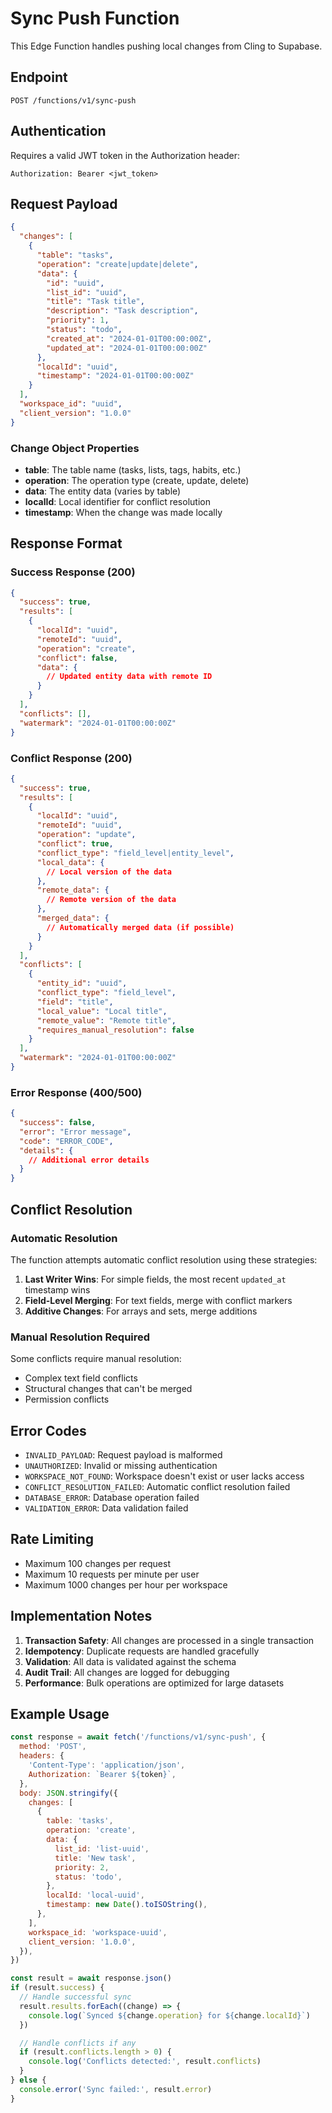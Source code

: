 # Sync Push Function

This Edge Function handles pushing local changes from Cling to Supabase.

## Endpoint

```
POST /functions/v1/sync-push
```

## Authentication

Requires a valid JWT token in the Authorization header:

```
Authorization: Bearer <jwt_token>
```

## Request Payload

```json
{
  "changes": [
    {
      "table": "tasks",
      "operation": "create|update|delete",
      "data": {
        "id": "uuid",
        "list_id": "uuid",
        "title": "Task title",
        "description": "Task description",
        "priority": 1,
        "status": "todo",
        "created_at": "2024-01-01T00:00:00Z",
        "updated_at": "2024-01-01T00:00:00Z"
      },
      "localId": "uuid",
      "timestamp": "2024-01-01T00:00:00Z"
    }
  ],
  "workspace_id": "uuid",
  "client_version": "1.0.0"
}
```

### Change Object Properties

- **table**: The table name (tasks, lists, tags, habits, etc.)
- **operation**: The operation type (create, update, delete)
- **data**: The entity data (varies by table)
- **localId**: Local identifier for conflict resolution
- **timestamp**: When the change was made locally

## Response Format

### Success Response (200)

```json
{
  "success": true,
  "results": [
    {
      "localId": "uuid",
      "remoteId": "uuid",
      "operation": "create",
      "conflict": false,
      "data": {
        // Updated entity data with remote ID
      }
    }
  ],
  "conflicts": [],
  "watermark": "2024-01-01T00:00:00Z"
}
```

### Conflict Response (200)

```json
{
  "success": true,
  "results": [
    {
      "localId": "uuid",
      "remoteId": "uuid",
      "operation": "update",
      "conflict": true,
      "conflict_type": "field_level|entity_level",
      "local_data": {
        // Local version of the data
      },
      "remote_data": {
        // Remote version of the data
      },
      "merged_data": {
        // Automatically merged data (if possible)
      }
    }
  ],
  "conflicts": [
    {
      "entity_id": "uuid",
      "conflict_type": "field_level",
      "field": "title",
      "local_value": "Local title",
      "remote_value": "Remote title",
      "requires_manual_resolution": false
    }
  ],
  "watermark": "2024-01-01T00:00:00Z"
}
```

### Error Response (400/500)

```json
{
  "success": false,
  "error": "Error message",
  "code": "ERROR_CODE",
  "details": {
    // Additional error details
  }
}
```

## Conflict Resolution

### Automatic Resolution

The function attempts automatic conflict resolution using these strategies:

1. **Last Writer Wins**: For simple fields, the most recent `updated_at` timestamp wins
2. **Field-Level Merging**: For text fields, merge with conflict markers
3. **Additive Changes**: For arrays and sets, merge additions

### Manual Resolution Required

Some conflicts require manual resolution:

- Complex text field conflicts
- Structural changes that can't be merged
- Permission conflicts

## Error Codes

- `INVALID_PAYLOAD`: Request payload is malformed
- `UNAUTHORIZED`: Invalid or missing authentication
- `WORKSPACE_NOT_FOUND`: Workspace doesn't exist or user lacks access
- `CONFLICT_RESOLUTION_FAILED`: Automatic conflict resolution failed
- `DATABASE_ERROR`: Database operation failed
- `VALIDATION_ERROR`: Data validation failed

## Rate Limiting

- Maximum 100 changes per request
- Maximum 10 requests per minute per user
- Maximum 1000 changes per hour per workspace

## Implementation Notes

1. **Transaction Safety**: All changes are processed in a single transaction
2. **Idempotency**: Duplicate requests are handled gracefully
3. **Validation**: All data is validated against the schema
4. **Audit Trail**: All changes are logged for debugging
5. **Performance**: Bulk operations are optimized for large datasets

## Example Usage

```javascript
const response = await fetch('/functions/v1/sync-push', {
  method: 'POST',
  headers: {
    'Content-Type': 'application/json',
    Authorization: `Bearer ${token}`,
  },
  body: JSON.stringify({
    changes: [
      {
        table: 'tasks',
        operation: 'create',
        data: {
          list_id: 'list-uuid',
          title: 'New task',
          priority: 2,
          status: 'todo',
        },
        localId: 'local-uuid',
        timestamp: new Date().toISOString(),
      },
    ],
    workspace_id: 'workspace-uuid',
    client_version: '1.0.0',
  }),
})

const result = await response.json()
if (result.success) {
  // Handle successful sync
  result.results.forEach((change) => {
    console.log(`Synced ${change.operation} for ${change.localId}`)
  })

  // Handle conflicts if any
  if (result.conflicts.length > 0) {
    console.log('Conflicts detected:', result.conflicts)
  }
} else {
  console.error('Sync failed:', result.error)
}
```
